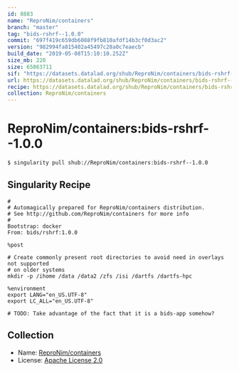 ```yaml
---
id: 8883
name: "ReproNim/containers"
branch: "master"
tag: "bids-rshrf--1.0.0"
commit: "697f419c659db6088f9fb810afdf14b3cf0d3ac2"
version: "982994fa815402a45497c28a0c7eaecb"
build_date: "2019-05-08T15:10:10.252Z"
size_mb: 220
size: 65863711
sif: "https://datasets.datalad.org/shub/ReproNim/containers/bids-rshrf--1.0.0/2019-05-08-697f419c-982994fa/982994fa815402a45497c28a0c7eaecb.simg"
url: https://datasets.datalad.org/shub/ReproNim/containers/bids-rshrf--1.0.0/2019-05-08-697f419c-982994fa/
recipe: https://datasets.datalad.org/shub/ReproNim/containers/bids-rshrf--1.0.0/2019-05-08-697f419c-982994fa/Singularity
collection: ReproNim/containers
---
```


# ReproNim/containers:bids-rshrf--1.0.0

```bash
$ singularity pull shub://ReproNim/containers:bids-rshrf--1.0.0
```

## Singularity Recipe

```singularity
#
# Automagically prepared for ReproNim/containers distribution.
# See http://github.com/ReproNim/containers for more info
#
Bootstrap: docker
From: bids/rshrf:1.0.0

%post

# Create commonly present root directories to avoid need in overlays not supported
# on older systems
mkdir -p /ihome /data /data2 /zfs /isi /dartfs /dartfs-hpc

%environment
export LANG="en_US.UTF-8"
export LC_ALL="en_US.UTF-8"

# TODO: Take advantage of the fact that it is a bids-app somehow?
```

## Collection

 - Name: [ReproNim/containers](https://github.com/ReproNim/containers)
 - License: [Apache License 2.0](https://api.github.com/licenses/apache-2.0)

